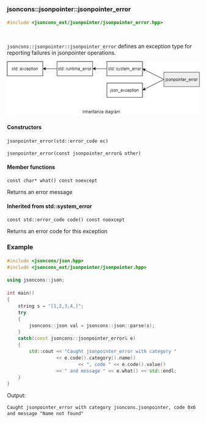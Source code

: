 ### jsoncons::jsonpointer::jsonpointer_error

```c++
#include <jsoncons_ext/jsonpointer/jsonpointer_error.hpp>
```

<br>

`jsoncons::jsonpointer::jsonpointer_error` defines an exception type for reporting failures in jsonpointer operations.

![jsonpointer_error](./diagrams/jsonpointer_error.png)

#### Constructors

    jsonpointer_error(std::error_code ec)

    jsonpointer_error(const jsonpointer_error& other)

#### Member functions

    const char* what() const noexcept
Returns an error message

#### Inherited from std::system_error

    const std::error_code code() const noexcept
Returns an error code for this exception

### Example

```c++
#include <jsoncons/json.hpp>
#include <jsoncons_ext/jsonpointer/jsonpointer.hpp>

using jsoncons::json;

int main()
{
    string s = "[1,2,3,4,]";
    try 
    {
        jsoncons::json val = jsoncons::json::parse(s);
    } 
    catch(const jsoncons::jsonpointer_error& e) 
    {
        std::cout << "Caught jsonpointer_error with category " 
                  << e.code().category().name() 
                          << ", code " << e.code().value() 
                  << " and message " << e.what() << std::endl;
    }
}
```

Output:
```
Caught jsonpointer_error with category jsoncons.jsonpointer, code 0x6 and message "Name not found"
```
